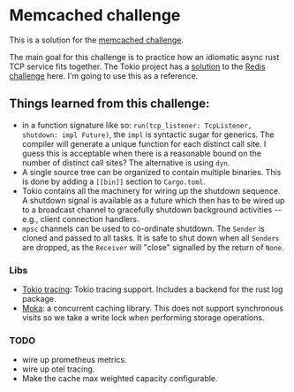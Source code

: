 # Memcached challenge

This is a solution for the [memcached challenge](https://codingchallenges.fyi/challenges/challenge-memcached).

The main goal for this challenge is to practice how an idiomatic async rust TCP service fits together. The Tokio project 
has a [solution](https://github.com/tokio-rs/mini-redis) to the [Redis challenge](https://codingchallenges.fyi/challenges/challenge-redis/)
here. I'm going to use this as a reference.

## Things learned from this challenge:

* in a function signature like so: `run(tcp_listener: TcpListener, shutdown: impl Future)`, the `impl` is syntactic 
sugar for generics. The compiler will generate a unique function for each distinct call site. I guess this is acceptable when
there is a reasonable bound on the number of distinct call sites? The alternative is using `dyn`.
* A single source tree can be organized to contain multiple binaries. This is done by adding a `[[bin]]` section to 
`Cargo.toml`.
* Tokio contains all the machinery for wiring up the shutdown sequence. A shutdown signal is available as a future which 
then has to be wired up to a broadcast channel to gracefully shutdown background activities -- e.g., client connection 
handlers.
* `mpsc` channels can be used to co-ordinate shutdown. The `Sender` is cloned and passed to all tasks. It is safe to 
shut down when all `Senders` are dropped, as the `Receiver` will "close" signalled by the return of `None`.

### Libs

* [Tokio tracing](https://github.com/tokio-rs/tracing): Tokio tracing support. Includes a backend for the rust log 
package.
* [Moka](https://github.com/moka-rs/moka): a concurrent caching library. This does not support synchronous visits so we 
take a write lock when performing storage operations.     

### TODO

* wire up prometheus metrics.
* wire up otel tracing.
* Make the cache max weighted capacity configurable.